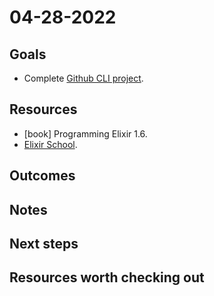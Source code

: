 # 04-28-2022

## Goals
<!-- What we expect to get from the day -->
- Complete [Github CLI project](../projects//1651087159-github-issues/).

## Resources
<!-- How are we going to achieve it -->
- [book] Programming Elixir 1.6.
- [Elixir School](https://elixirschool.com/en/).

## Outcomes
<!-- What we actually got -->

## Notes
<!-- Relevant notes to the day's progress -->

## Next steps
<!-- What we will be working on tomorrow -->

## Resources worth checking out
<!-- Other resources we could benefit from -->
